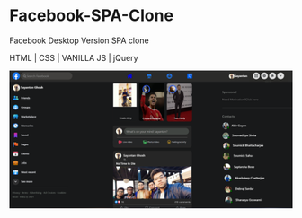 # Facebook-SPA-Clone
Facebook Desktop Version SPA clone

HTML | CSS | VANILLA JS | jQuery

![alt text](https://github.com/The-exotic-San7/Facebook-SPA-Clone/blob/main/fb2.0.jpg)



